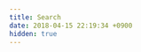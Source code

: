 ```yaml
---
title: Search
date: 2018-04-15 22:19:34 +0900
hidden: true
---
```

<div id="search-box">
<!-- SearchBox widget will appear -->
</div>

<ul id="hits">
<!-- Hits widget will appear here -->
</ul>

<div id="pagination">
<!-- Pagination widget will appear here -->
</div>

<script>
// initialize InstantSearch
var search = instantsearch({
appId: 'TTY2CV8DU0',
apiKey: '341d5a221ef93efd8688d4e332c32a8f',
indexName: 'sttmt.netlify',
urlSync: true
});

// initialize SearchBox
search.addWidget(
instantsearch.widgets.searchBox({
container: '#search-box',
placeholder: 'Search for posts',
poweredBy: true
})
);

// initialize hits widget
search.addWidget(
instantsearch.widgets.hits({
container: '#hits',
templates: {
empty: 'No results',
item: '<li><code>{{ dateString }}</code> <a href="{{permalink}}">{{ title }}</a></li>'
}
})
);

// initialize pagination
search.addWidget(
instantsearch.widgets.pagination({
container: '#pagination',
maxPages: 20,
scrollTo: false
})
);

search.start();
</script>
<script src="https://cdn.jsdelivr.net/npm/instantsearch.js@2.7.4"></script>
